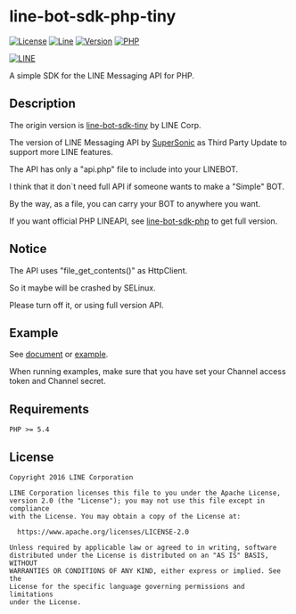 line-bot-sdk-php-tiny
==
[![License](https://img.shields.io/badge/license-Apache--2.0-FF3333.svg)](LICENSE) [![Line](https://img.shields.io/badge/lineapi-v2-00DD77.svg)](https://developers.line.me) [![Version](https://img.shields.io/badge/version-2.2-00BBFF.svg)](https://github.com/supersonictw/line-bot-sdk-php-tiny) [![PHP](https://img.shields.io/badge/php-5.x-B94FFF.svg)](https://php.net)

[![LINE](https://lineofficial.blogimg.jp/tw/imgs/2/2/22f62401.png)](https://line.me)

A simple SDK  for the LINE Messaging API for PHP.

Description
--

The origin version is [line-bot-sdk-tiny](https://github.com/line/line-bot-sdk-php/tree/master/line-bot-sdk-tiny) by LINE Corp.

The version of LINE Messaging API by [SuperSonic](https://randychen.tk) as Third Party Update to support more LINE features.

The API has only a "api.php" file to include into your LINEBOT.

I think that it don`t need full API if someone wants to make a "Simple" BOT.

By the way, as a file, you can carry your BOT to anywhere you want.

If you want official PHP LINEAPI, see [line-bot-sdk-php](https://github.com/line/line-bot-sdk-php) to get full version.

Notice
--
The API uses "file_get_contents()" as HttpClient.

So it maybe will be crashed by SELinux.

Please turn off it, or using full version API.

Example
--

See [document](https://supersonictw.github.io/line-bot-sdk-php-tiny/) or [example](./example/).

When running examples, make sure that you have set your Channel access token and Channel secret.

Requirements
--

    PHP >= 5.4

License
--

```
Copyright 2016 LINE Corporation

LINE Corporation licenses this file to you under the Apache License,
version 2.0 (the "License"); you may not use this file except in compliance
with the License. You may obtain a copy of the License at:

  https://www.apache.org/licenses/LICENSE-2.0

Unless required by applicable law or agreed to in writing, software
distributed under the License is distributed on an "AS IS" BASIS, WITHOUT
WARRANTIES OR CONDITIONS OF ANY KIND, either express or implied. See the
License for the specific language governing permissions and limitations
under the License.
```
